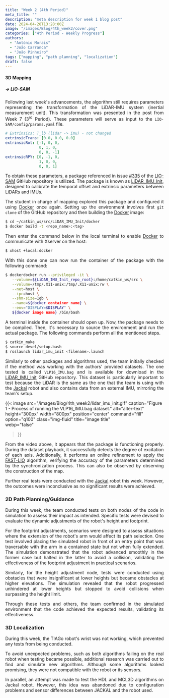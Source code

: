```yaml
---
title: "Week 2 (4th Period)"
meta_title: ""
description: "meta description for week 1 blog post"
date: 2024-04-28T13:28:00Z
image: "/images/Blog/4th_week2/cover.png"
categories: ["4th Period - Weekly Progress"]
authors: 
  - "António Morais"
  - "João Carranca"
  - "João Pinheiro"
tags: ["mapping", "path planning", "localization"]
draft: false
---
```


#### 3D Mapping

##### → LIO-SAM

<div style="text-align: justify;">

<!-- Following last weeks advancements the algorithm still requires some parameters that represent the transformation of the system LiDAR-IMU (inertial measurement unit). This transformation was presented in Week 7's post (3<sup>rd</sup> Period). These will be an input to the `LIO-SAM/config/params.yaml` file: -->
Following last week's advancements, the algorithm still requires parameters representing the transformation of the LiDAR-IMU system (inertial measurement unit). This transformation was presented in the post from Week 7 (3<sup>rd</sup> Period). These parameters will serve as input to the `LIO-SAM/config/params.yaml` file.
</div>

```yaml
# Extrinsics: T_lb (lidar -> imu) - not changed
extrinsicTrans: [0.0, 0.0, 0.0]
extrinsicRot: [-1, 0, 0,
               0, 1, 0,
               0, 0, -1]
extrinsicRPY: [0, -1, 0,
               1, 0, 0,
               0, 0, 1]
```

<div style="text-align: justify;">

<!-- To obtain these parameters a package is refered on issue [#335](https://github.com/TixiaoShan/LIO-SAM/issues/335) of the [LIO-SAM](https://github.com/TixiaoShan/LIO-SAM) GitHub repository. The package is called [LiDAR_IMU_Init](https://github.com/hku-mars/LiDAR_IMU_Init) which calibrates the temporal offset and extrinsic parameter between LiDARs and IMUs. -->
To obtain these parameters, a package referenced in issue [#335](https://github.com/TixiaoShan/LIO-SAM/issues/335) of the [LIO-SAM](https://github.com/TixiaoShan/LIO-SAM) GitHub repository is utilized. The package is known as [LiDAR_IMU_Init](https://github.com/hku-mars/LiDAR_IMU_Init), designed to calibrate the temporal offset and extrinsic parameters between LiDARs and IMUs.

<!-- The student responsible for mapping delved into this package and configurated it using [Docker](https://www.docker.com/) once again. To set up the environment it is first needed to `git clone` the GitHub repository and then build the [Docker](https://www.docker.com/) image: -->
The student in charge of mapping explored this package and configured it using [Docker](https://www.docker.com/) once again. Setting up the environment involves first `git clone` of the GitHub repository and then building the [Docker](https://www.docker.com/) image:
</div>

```bash
$ cd ~/catkin_ws/src/LiDAR_IMU_Init/docker
$ docker build -t <repo_name>:<tag>
```
<div style="text-align: justify;">

Then enter the command below in the local terminal to enable [Docker](https://www.docker.com/) to communicate with Xserver on the host:
</div>

```bash
$ xhost +local:docker
```

<div style="text-align: justify;">

With this done one can now run the container of the package with the following command:
</div>

```bash
$ dockerdocker run --privileged -it \
   --volume=${LiDAR_IMU_Init_repo_root}:/home/catkin_ws/src \
   --volume=/tmp/.X11-unix:/tmp/.X11-unix:rw \
   --net=host \
   --ipc=host \
   --shm-size=1gb \
   --name=${docker container name} \
   --env="DISPLAY=$DISPLAY" \
   ${docker image name} /bin/bash
```

<div style="text-align: justify;">

<!-- A terminal inside the container should open up and now the the package needs to be compiled, then is needed to source the environment and run the actual package. The following commands do all the steps mentioned. -->
A terminal inside the container should open up. Now, the package needs to be compiled. Then, it's necessary to source the environment and run the actual package. The following commands perform all the mentioned steps.
</div>

```bash
$ catkin_make
$ source devel/setup.bash
$ roslaunch lidar_imu_init <filename>.launch
```

<div style="text-align: justify;">

<!-- Similarly to other packages/algorithms used the team firstly checked if the method was working with the authors provided datasets. The one tested is called `VLP16_IMU.bag` and is available to download in the [LiDAR_IMU_Init](https://github.com/hku-mars/LiDAR_IMU_Init) GitHub repository. This one is specially important to test because the LiDAR is the same as the one that the team is using with the [Jackal](https://clearpathrobotics.com/jackal-small-unmanned-ground-vehicle/) robot and also contains data from an external IMU (same situation as the team's). -->
Similarly to other packages and algorithms used, the team initially checked if the method was working with the authors' provided datasets. The one tested is called `VLP16_IMU.bag` and is available for download in the [LiDAR_IMU_Init](https://github.com/hku-mars/LiDAR_IMU_Init) GitHub repository. This dataset is particularly important to test because the LiDAR is the same as the one that the team is using with the [Jackal](https://clearpathrobotics.com/jackal-small-unmanned-ground-vehicle/) robot and also contains data from an external IMU, mirroring the team's setup.
</div>

{{< image 
  src="/images/Blog/4th_week2/lidar_imu_init.gif" 
  caption="Figure 1 - Process of running the VLP16_IMU.bag dataset." 
  alt="alter-text" 
  height="300px" 
  width="800px" 
  position="center" 
  command="fill" 
  option="q100" 
  class="img-fluid" 
  title="image title"  
  webp="false" 
>}}

<div style="text-align: justify;">

<!-- One can see from the video above that the package seems to be working fine as during the play of the dataset as it detected the degree of excitation of each axis, then does an online refinement for to play the the [FAST-LIO](https://github.com/hku-mars/FAST_LIO) algorithm to verify that the parameters determined by the synchronization are fine. This is also noticed by watching the map being constructed. -->
From the video above, it appears that the package is functioning properly. During the dataset playback, it successfully detects the degree of excitation of each axis. Additionally, it performs an online refinement to apply the [FAST-LIO](https://github.com/hku-mars/FAST_LIO) algorithm, verifying the accuracy of the parameters determined by the synchronization process. This can also be observed by observing the construction of the map.

<!-- Further real tests with the [Jackal](https://clearpathrobotics.com/jackal-small-unmanned-ground-vehicle/) robot were performed this week but they are not documented here as they were not conclusive in a way that no important results were achieved. -->
Further real tests were conducted with the [Jackal](https://clearpathrobotics.com/jackal-small-unmanned-ground-vehicle/) robot this week. However, the outcomes were inconclusive as no significant results were achieved.
</div>

### 2D Path Planning/Guidance

<div style="text-align: justify;">

<!-- During week 2, we tested both nodes of our code in simulation to verify whether or not the code we have developed has the impact we expect. 

For this, we designed specific tests to properly evaluate both the dynamic adjustments of the robot's height and the dynamic adjustment of its footprint. 

For the footprint, for example, we tested situations where the extension of the robot's arm would have an impact on its course and decision to take specific paths or not. One of these tests, for example, involved putting the simulated robot in front of an entry point that would be traversable with the arm in its contained state but not while fully spread out. We would expect, in such a setting, that in the first case, the robot would advance without issue, while halting its progress in the second case due to it realizing that a collision would occur. This is indeed what we observed in simulation, proving that the footprint adjustment works in practical scenarios that involve interactions with the simulated environment. 

For the height adjustment node, we used a similar approach, using an obstacle that would be insignificant if the robot's height was small enough but that would become an obstacle after a certain height limit is reached and surpassed. Similarly to the footprint case, we observed that in the first scenario, the robot progresses without issue, while in the second scenario, it halts its progress in order to avoid collisions. 

With these tests and other similar ones, we were able to verify that, in a simulated environment, we achieve the expected results, confirming the validity of the developed code. -->
During this week, the team conducted tests on both nodes of the code in simulation to assess their impact as intended. Specific tests were devised to evaluate the dynamic adjustments of the robot's height and footprint.

For the footprint adjustments, scenarios were designed to assess situations where the extension of the robot's arm would affect its path selection. One test involved placing the simulated robot in front of an entry point that was traversable with the arm in a contained state but not when fully extended. The simulation demonstrated that the robot advanced smoothly in the former case but halted in the latter to avoid a collision, validating the effectiveness of the footprint adjustment in practical scenarios.

Similarly, for the height adjustment node, tests were conducted using obstacles that were insignificant at lower heights but became obstacles at higher elevations. The simulation revealed that the robot progressed unhindered at lower heights but stopped to avoid collisions when surpassing the height limit.

Through these tests and others, the team confirmed in the simulated environment that the code achieved the expected results, validating its effectiveness.
</div>

### 3D Localization

<div style="text-align: justify;">

<!-- Robô esteve avariado e estivemos à procura de novos algoritmos, alguns deles bastante interessantes e com possivel potencial, para além disso tentámos correr os dois algoritmos que já tinhamos testado em simulação no JACKAL um outro robô do ISR - acabámos por abandonar esta hipótese uma vez que não foi possivel correr este neste tipo de robô. -->

<!-- The robot that we usually do the tests was broken, and the team were waiting for new pieces to arrive. So we couldn't do the tests with HDL algorithm and mcl3D algorithm. 

So we decided that it would be good to search for new algorithms, and test them in simulation, similar as we did for the other two algorithms in order to test them and compare them, some of them were really interesting but it didn't apply to our robot or our sensors.

Altough the usual robot was broken we tried to try the HDL algorithm and mcl3D algorithm in another robot of ISR, the JACKAL robot. We decided to abandon this idea, due to some problems in configuration of the robot, and its sensors, that were different from the robot that we are using. -->
During this week, the TIAGo robot's wrist was not working, which prevented any tests from being conducted. 

To avoid unexpected problems, such as both algorithms failing on the real robot when testing became possible, additional research was carried out to find and simulate new algorithms. Although some algorithms looked promising, they were not compatible with the robot or its sensors.

In parallel, an attempt was made to test the HDL and MCL3D algorithms on Jackal robot. However, this idea was abandoned due to configuration problems and sensor differences between JACKAL and the robot used.

</div>